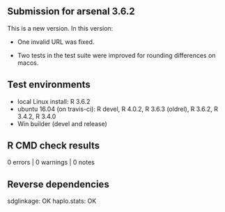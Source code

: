 ## Submission for arsenal 3.6.2

This is a new version. In this version:

* One invalid URL was fixed.

* Two tests in the test suite were improved for rounding differences on macos.

## Test environments

* local Linux install: R 3.6.2
* ubuntu 16.04 (on travis-ci): R devel, R 4.0.2, R 3.6.3 (oldrel), R 3.6.2, R 3.4.2, R 3.4.0
* Win builder (devel and release)

## R CMD check results

0 errors | 0 warnings | 0 notes

## Reverse dependencies

sdglinkage: OK
haplo.stats: OK
